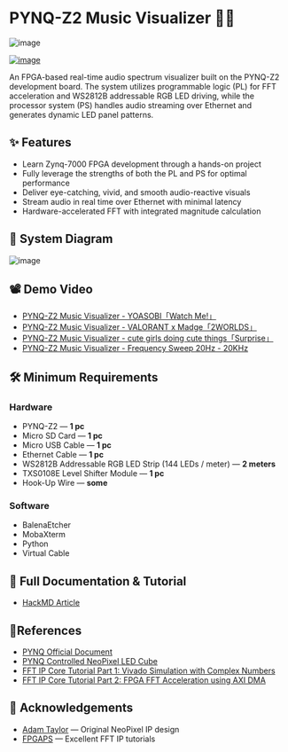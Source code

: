# PYNQ-Z2 Music Visualizer 🎵💡

![image](https://hackmd.io/_uploads/HkCAJ2p4xe.jpg)

[![image](https://hackmd.io/_uploads/r1zlpLduee.jpg)](https://www.youtube.com/watch?v=f9keKouVoJM)

An FPGA-based real-time audio spectrum visualizer built on the PYNQ-Z2 development board. The system utilizes programmable logic (PL) for FFT acceleration and WS2812B addressable RGB LED driving, while the processor system (PS) handles audio streaming over Ethernet and generates dynamic LED panel patterns.

## ✨ Features

- Learn Zynq-7000 FPGA development through a hands-on project
- Fully leverage the strengths of both the PL and PS for optimal performance
- Deliver eye-catching, vivid, and smooth audio-reactive visuals
- Stream audio in real time over Ethernet with minimal latency
- Hardware-accelerated FFT with integrated magnitude calculation

## 📌 System Diagram

![image](https://hackmd.io/_uploads/S1HlYjPzeg.png)

## 📽️ Demo Video
* [PYNQ-Z2 Music Visualizer - YOASOBI「Watch Me!」](https://youtu.be/f9keKouVoJM)
* [PYNQ-Z2 Music Visualizer - VALORANT x Madge「2WORLDS」](https://youtu.be/hBvHBqEr2Rw)
* [PYNQ-Z2 Music Visualizer - cute girls doing cute things「Surprise」](https://youtu.be/C2-kPhmhrjE)
* [PYNQ-Z2 Music Visualizer - Frequency Sweep 20Hz - 20KHz](https://youtu.be/82kyBqZx_8Q)

## 🛠️ Minimum Requirements

### Hardware

* PYNQ-Z2 — **1 pc**
* Micro SD Card — **1 pc**
* Micro USB Cable — **1 pc**
* Ethernet Cable — **1 pc**
* WS2812B Addressable RGB LED Strip (144 LEDs / meter) — **2 meters**
* TXS0108E Level Shifter Module — **1 pc**
* Hook-Up Wire — **some**

### Software

* BalenaEtcher
* MobaXterm
* Python
* Virtual Cable

## 📄 Full Documentation & Tutorial

* [HackMD Article](https://hackmd.io/@UnreaLin/H11WDXEfee)

## 📎References

* [PYNQ Official Document](https://pynq.readthedocs.io/en/latest/)
* [PYNQ Controlled NeoPixel LED Cube](https://www.hackster.io/adam-taylor/pynq-controlled-neopixel-led-cube-92a1c1)
* [FFT IP Core Tutorial Part 1: Vivado Simulation with Complex Numbers](https://www.youtube.com/watch?v=ZdCnJutIMp8)
* [FFT IP Core Tutorial Part 2: FPGA FFT Acceleration using AXI DMA](https://www.youtube.com/watch?v=HR4h_T4HZB0)

## 🙏 Acknowledgements

- [Adam Taylor](https://www.hackster.io/adam-taylor) — Original NeoPixel IP design
- [FPGAPS](https://www.youtube.com/@FPGAPS) — Excellent FFT IP tutorials